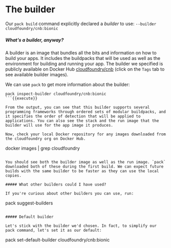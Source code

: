 # The builder

Our `pack build` command explicitly declared a _builder_ to use: `--builder cloudfoundry/cnb:bionic`

##### What's a builder, anyway?

A builder is an image that bundles all the bits and information on how to build your apps. It includes the buildpacks that will be used as well as the environment for building and running your app. The builder we specified is publicly available on Docker Hub [cloudfoundry/cnb](https://hub.docker.com/r/cloudfoundry/cnb) (click on the `Tags` tab to see available builder images).

We can use `pack` to get more information about the builder:
```
pack inspect-builder cloudfoundry/cnb:bionic
```{{execute}}

From the output, you can see that this builder supports several programming frameworks through ordered sets of modular buildpacks, and it specifies the order of detection that will be applied to applications. You can also see the stack and the run image that the builder will use for the app image it produces.

Now, check your local Docker repository for any images downloaded from the cloudfoundry org on Docker Hub.
```
docker images | grep cloudfoundry
```{{execute}}

You should see both the builder image as well as the run image. `pack` downloaded both of these during the first build. We can expect future builds with the same builder to be faster as they can use the local copies.

##### What other builders could I have used?

If you're curious about other builders you can use, run:
```
pack suggest-builders
```{{execute}}

##### Default builder
 
Let's stick with the builder we'd chosen. In fact, to simplify our pack command, let's set it as our default:
```
pack set-default-builder cloudfoundry/cnb:bionic
```{{execute}}
